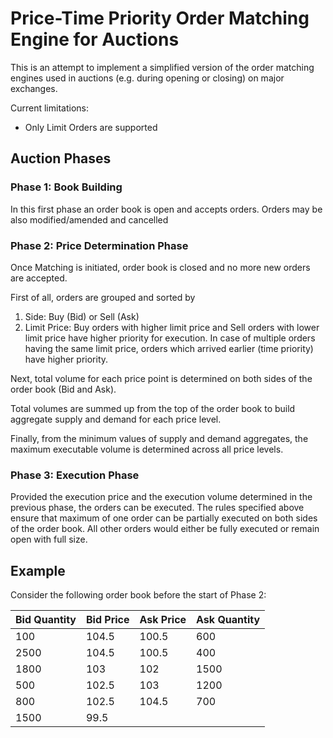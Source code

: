 # Price-Time Priority Order Matching Engine for Auctions

This is an attempt to implement a simplified version of the order matching engines used in auctions (e.g. during opening or closing) on major exchanges.

Current limitations:
- Only Limit Orders are supported

## Auction Phases

### Phase 1: Book Building

In this first phase an order book is open and accepts orders. Orders may be also modified/amended and cancelled

### Phase 2: Price Determination Phase

Once Matching is initiated, order book is closed and no more new orders are accepted.

First of all, orders are grouped and sorted by
1. Side: Buy (Bid) or Sell (Ask)
2. Limit Price: Buy orders with higher limit price and Sell orders with lower limit price have higher priority for execution. In case of multiple orders having the same limit price, orders which arrived earlier (time priority) have higher priority.

Next, total volume for each price point is determined on both sides of the order book (Bid and Ask).

Total volumes are summed up from the top of the order book to build aggregate supply and demand for each price level.

Finally, from the minimum values of supply and demand aggregates, the maximum executable volume is determined across all price levels.

### Phase 3: Execution Phase

Provided the execution price and the execution volume determined in the previous phase, the orders can be executed. The rules specified above ensure that maximum of one order can be partially executed on both sides of the order book. All other orders would either be fully executed or remain open with full size.

## Example

Consider the following order book before the start of Phase 2:

Bid Quantity | Bid Price | Ask Price | Ask Quantity
------------ | --------- | --------- | ------------
100	| 104.5 | 100.5 |	600
2500 | 104.5 | 100.5 | 400
1800 | 103 | 102 | 1500
500 | 102.5 | 103 | 1200
800 | 102.5 | 104.5 | 700
1500 | 99.5 | | 
